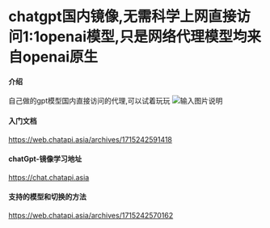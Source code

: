 # chatgpt国内镜像,无需科学上网直接访问1:1openai模型,只是网络代理模型均来自openai原生

#### 介绍
自己做的gpt模型国内直接访问的代理,可以试着玩玩
![输入图片说明](image.png)

#### 入门文档
https://web.chatapi.asia/archives/1715242591418


#### chatGpt-镜像学习地址
https://chat.chatapi.asia


#### 支持的模型和切换的方法
https://web.chatapi.asia/archives/1715242570162

